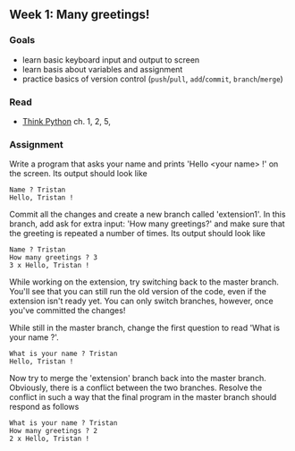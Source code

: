 ## Week 1: Many greetings!

### Goals

* learn basic keyboard input and output to screen
* learn basis about variables and assignment
* practice basics of version control (`push`/`pull`, `add`/`commit`, `branch`/`merge`)

### Read

* [Think Python](http://www.greenteapress.com/thinkpython/) ch. 1, 2, 5, 

### Assignment

Write a program that asks your name and prints 'Hello \<your name\> !' on the screen. Its output should look like

	Name ? Tristan
	Hello, Tristan !
	
Commit all the changes and create a new branch called 'extension1'. In this branch, add ask for extra input: 'How many greetings?' and make sure that the greeting is repeated a number of times. Its output should look like

	Name ? Tristan
	How many greetings ? 3
	3 x Hello, Tristan !
	
While working on the extension, try switching back to the master branch. You'll see that you can still run the old version of the code, even if the extension isn't ready yet. You can only switch branches, however, once you've committed the changes!

While still in the master branch, change the first question to read 'What is your name ?'.

	What is your name ? Tristan
	Hello, Tristan !
	
Now try to merge the 'extension' branch back into the master branch. Obviously, there is a conflict between the two branches. Resolve the conflict in such a way that the final program in the master branch should respond as follows

	What is your name ? Tristan
	How many greetings ? 2
	2 x Hello, Tristan !
